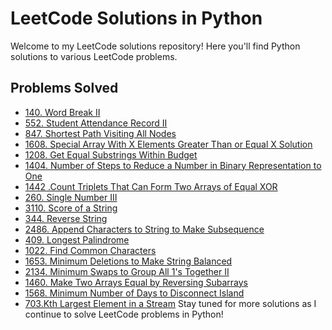 # LeetCode Solutions in Python

Welcome to my LeetCode solutions repository! Here you'll find Python solutions to various LeetCode problems.

## Problems Solved

- [140. Word Break II](140.Word_Break_II/README.md)
- [552. Student Attendance Record II](552.Student_Attendance_Record_II/README.md)
- [847. Shortest Path Visiting All Nodes](847.Shortest_Path_Visiting_All_Nodes/README.md)
- [1608. Special Array With X Elements Greater Than or Equal X Solution](1608.Special_Array_With_X_Elements_Greater_Than_or_Equal_X/README.md)
- [1208. Get Equal Substrings Within Budget](1208.Get_Equal_Substrings_Within_Budget/README.md)
- [1404. Number of Steps to Reduce a Number in Binary Representation to One](1404.Number_of_steps_to_Reduce_a_Number_in_Binary_Representation_to_One/README.md)
- [1442 .Count Triplets That Can Form Two Arrays of Equal XOR](1442.Count_Triplets_That_Can_Form_Two_Arrays_of_Equal_XOR)
- [260. Single Number III](260.Single_Number_III/README.md)
- [3110. Score of a String](3110.Score_of_a_String/README.md)
- [344. Reverse String](344.Reverse_String/README.md)
- [2486. Append Characters to String to Make Subsequence](2486.Append_Characters_to_String_to_Make_Subsequence/README.md)
- [409. Longest Palindrome](409.Longest_Palindrome/solution.md)
- [1022. Find Common Characters](1002.Find_Common_Characters/README.md)
- [1653. Minimum Deletions to Make String Balanced](1653.Minimum_Deletions_to_Make_String_Balanced/solution.md)
- [2134. Minimum Swaps to Group All 1's Together II](2134.Minimum_Swaps_to_Group_All_1s_Together_II/README.md)
- [1460. Make Two Arrays Equal by Reversing Subarrays](1460.Make_Two_Arrays_Equal_by_Reversing_Subarrays/README.md)
- [1568. Minimum Number of Days to Disconnect Island](1568.Minimum_Number_of_Days_to_Disconnect_Island/README.md)
- [703.Kth Largest Element in a Stream](703.Kth_Largest_Element_in_a_Stream/README.md)
Stay tuned for more solutions as I continue to solve LeetCode problems in Python!


